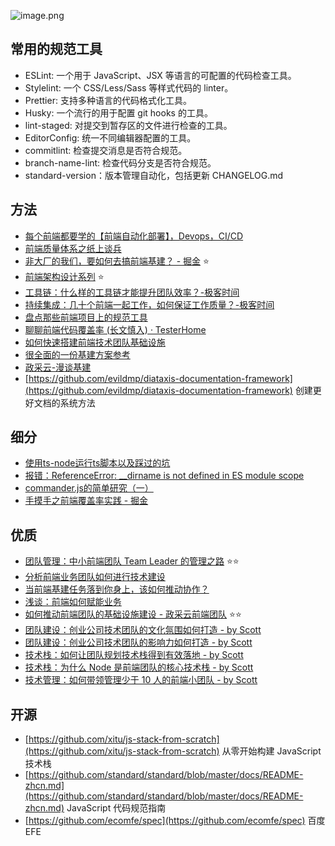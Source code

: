 ![image.png](https://cdn.nlark.com/yuque/0/2023/png/1553840/1686536450125-5b891563-6a79-493c-b066-c2a26cb31f23.png#averageHue=%23273337&clientId=u5d10750b-ab71-4&from=paste&height=618&id=u7036f367&originHeight=877&originWidth=1420&originalType=binary&ratio=2&rotation=0&showTitle=false&size=207701&status=done&style=none&taskId=uc2d7f69d-e914-4118-9b15-ab080d7d4e1&title=&width=1000)
## 常用的规范工具

- ESLint: 一个用于 JavaScript、JSX 等语言的可配置的代码检查工具。
- Stylelint: 一个 CSS/Less/Sass 等样式代码的 linter。
- Prettier: 支持多种语言的代码格式化工具。
- Husky: 一个流行的用于配置 git hooks 的工具。
- lint-staged: 对提交到暂存区的文件进行检查的工具。
- EditorConfig: 统一不同编辑器配置的工具。
- commitlint: 检查提交消息是否符合规范。
- branch-name-lint: 检查代码分支是否符合规范。
- standard-version：版本管理自动化，包括更新 CHANGELOG.md

## 方法

- [每个前端都要学的【前端自动化部署】，Devops，CI/CD](https://mp.weixin.qq.com/s?__biz=MzUxNzk1MjQ0Ng==&mid=2247514457&idx=1&sn=8e6006093ca63b7796d2b27ff2668ddd&chksm=f992bf88cee5369e877796699fdbd60f87b16291390154417b6fe6ce89abaf19f9006048f0d2#rd)
- [前端质量体系之纸上谈兵](https://mp.weixin.qq.com/s?__biz=MzUxNzk1MjQ0Ng==&mid=2247514424&idx=2&sn=10e186f57bb5c4a3ded0ccf7d1717c51&chksm=f992bfe9cee536ff84f5fa78a3c850b2bd5055b7390fd327dadcbd70ed3190ddfa1ea838969f#rd)
- [非大厂的我们，要如何去搞前端基建？ - 掘金](https://juejin.cn/post/7144881028661723167) ⭐️
- [前端架构设计系列](https://bgmbk.blog.csdn.net/category_11713867_7.html)  ⭐️
- [工具链：什么样的工具链才能提升团队效率？-极客时间](https://time.geekbang.org/column/article/94644)
- [持续集成：几十个前端一起工作，如何保证工作质量？-极客时间](https://time.geekbang.org/column/article/94979)
- [盘点那些前端项目上的规范工具](https://mp.weixin.qq.com/s?__biz=MzAxODE2MjM1MA==&mid=2651614796&idx=2&sn=76f166fe095d3a3fe40b266bcf24852a&chksm=8022b98db755309b43283f44c188a56537bc2d9e0bdf0ff6ed828392c0b8547f790e25fd5ce1#rd)
- [聊聊前端代码覆盖率 (长文慎入) · TesterHome](https://testerhome.com/topics/24122)
- [如何快速搭建前端技术团队基础设施](https://www.jianshu.com/p/3a2a7e8cb712)
- [很全面的一份基建方案参考](https://juejin.cn/post/7256393626682163237#heading-1) 
- [政采云-漫谈基建](http://zoo.zhengcaiyun.cn/blog/article/infrastructure) 
- [https://github.com/evildmp/diataxis-documentation-framework](https://github.com/evildmp/diataxis-documentation-framework) 创建更好文档的系统方法
## 细分

- [使用ts-node运行ts脚本以及踩过的坑](https://www.cnblogs.com/bzsheng/p/14535080.html)
- [报错：ReferenceError: __dirname is not defined in ES module scope ](https://www.cnblogs.com/Megasu/p/16635566.html)
- [commander.js的简单研究（一）](https://blog.csdn.net/HZ_xhs/article/details/104384752/)
- [手摸手之前端覆盖率实践 - 掘金](https://juejin.cn/post/6959147556295180324)

## 优质

- [团队管理：中小前端团队 Team Leader 的管理之路](https://www.yuque.com/iscott/fe/tkwu7t#7a787421) ⭐️⭐️
- [分析前端业务团队如何进行技术建设](https://mp.weixin.qq.com/s?__biz=MzAxODE2MjM1MA==&mid=2651616008&idx=2&sn=aa52d1fb5c5154db5a8978d0b02084fa&chksm=8022a4c9b7552ddffe6131f215c0c120ca0bd871a6edc5df8c32b51deef1fec0c485aba056da#rd)
- [当前端基建任务落到你身上，该如何推动协作？](https://mp.weixin.qq.com/s?__biz=MzAxODE2MjM1MA==&mid=2651558277&idx=1&sn=22cee8b4c2f71f058e0f96ca84af54b2&chksm=80254644b752cf527709b84858141d047c9d6a8df044bd5d5f592caa84fcdf0e26b853ea98e4&scene=21#wechat_redirect)
- [浅谈：前端如何赋能业务](https://mp.weixin.qq.com/s?__biz=MzAxODE2MjM1MA==&mid=2651557320&idx=1&sn=8986acaf8aefc4bba2a86be4580ba3d3&chksm=80255a09b752d31f5c87a8e1b1d31c4fea3b5462f89c8f8b4bd61da5f29c15526b4897cd8457&scene=21#wechat_redirect)
- [如何推动前端团队的基础设施建设 - 政采云前端团队](http://zoo.zhengcaiyun.cn/blog/article/f2e-technology-construction) ⭐️⭐️ 
- [团队建设：创业公司技术团队的文化氛围如何打造 - by Scott](https://www.yuque.com/iscott/fe/oike7q)
- [团队建设：创业公司技术团队的影响力如何打造 - by Scott](https://www.yuque.com/iscott/fe/clmcrf)
- [技术栈：如何让团队规划技术栈得到有效落地 - by Scott](https://www.yuque.com/iscott/fe/sfp0is)
- [技术栈：为什么 Node 是前端团队的核心技术栈 - by Scott](https://www.yuque.com/iscott/fe/vh1kg5)
- [技术管理：如何带领管理少于 10 人的前端小团队 - by Scott](https://www.yuque.com/iscott/fe/gqe74w)

## 开源

- [https://github.com/xitu/js-stack-from-scratch](https://github.com/xitu/js-stack-from-scratch)  从零开始构建 JavaScript 技术栈  
- [https://github.com/standard/standard/blob/master/docs/README-zhcn.md](https://github.com/standard/standard/blob/master/docs/README-zhcn.md)  JavaScript 代码规范指南
- [https://github.com/ecomfe/spec](https://github.com/ecomfe/spec)  百度EFE


